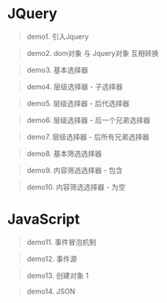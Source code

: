 # JQuery

>demo1. 引入Jquery

>demo2. dom对象 与 Jquery对象 互相转换

>demo3.	基本选择器

>demo4. 层级选择器 - 子选择器

>demo5. 层级选择器 - 后代选择器

>demo6. 层级选择器 - 后一个兄弟选择器

>demo7. 层级选择器 - 后所有兄弟选择器

>demo8. 基本筛选选择器

>demo9. 内容筛选选择器 - 包含

>demo10. 内容筛选选择器 - 为空

# JavaScript

>demo11. 事件冒泡机制

>demo12. 事件源

>demo13. 创建对象 1 

>demo14. JSON
